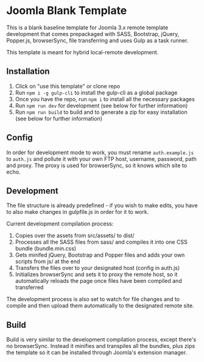 # Joomla Blank Template

This is a blank baseline template for Joomla 3.x remote template development that comes prepackaged with SASS, Bootstrap, jQuery, Popper.js, browserSync, file transferring and uses Gulp as a task runner.

This template is meant for hybrid local-remote development.

## Installation

1. Click on "use this template" or clone repo
2. Run `npm i -g gulp-cli` to install the gulp-cli as a global package
3. Once you have the repo, run `npm i` to install all the necessary packages
4. Run `npm run dev` for development (see below for further information)
5. Run `npm run build` to build and to generate a zip for easy installation (see below for further information)

## Config

In order for development mode to work, you must rename `auth.example.js` to `auth.js` and pollute it with your own FTP host, username, password, path and proxy. The proxy is used for browserSync, so it knows which site to echo.

## Development

The file structure is already predefined - if you wish to make edits, you have to also make changes in gulpfile.js in order for it to work.

Current development compilation process:

1. Copies over the assets from src/assets/ to dist/
2. Processes all the SASS files from sass/ and compiles it into one CSS bundle (bundle.min.css)
3. Gets minifed jQuery, Bootstrap and Popper files and adds your own scripts from js/ at the end
4. Transfers the files over to your designated host (config in auth.js)
5. Initializes browserSync and sets it to proxy the remote host, so it automatically reloads the page once files have been compiled and transferred

The development process is also set to watch for file changes and to compile and then upload them automatically to the designated remote site.

## Build

Build is very similar to the development compilation process, except there's no browserSync. Instead it minifies and transpiles all the bundles, plus zips the template so it can be installed through Joomla's extension manager.
